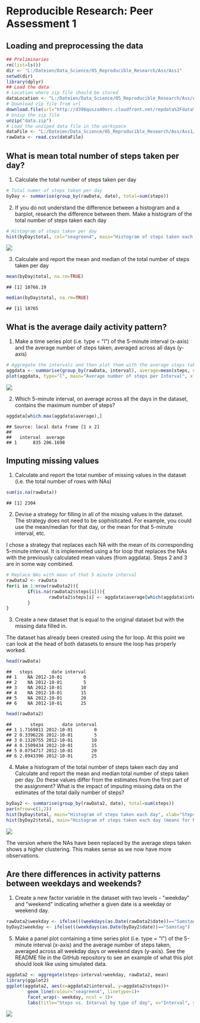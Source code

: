 # Reproducible Research: Peer Assessment 1


## Loading and preprocessing the data

```r
## Preliminaries
rm(list=ls())
dir <- "L:/Dateien/Data_Science/05_Reproducible_Research/Ass/Ass1"
setwd(dir)
library(dplyr)
## Load the data
# Location where zip file should be stored
dataLocation <- "L:/Dateien/Data_Science/05_Reproducible_Research/Ass/Ass1/data.zip"
# Download zip file from url
download.file(url="http://d396qusza40orc.cloudfront.net/repdata%2Fdata%2Factivity.zip", destfile=dataLocation)
# Unzip the zip file
unzip("data.zip")
# Load the unziped data file in the workspace
dataFile <- "L:/Dateien/Data_Science/05_Reproducible_Research/Ass/Ass1/activity.csv"
rawData <- read.csv(dataFile)
```


## What is mean total number of steps taken per day?
1. Calculate the total number of steps taken per day

```r
# Total numer of steps taken per day
byDay <- summarise(group_by(rawData, date), total=sum(steps))
```
2. If you do not understand the difference between a histogram and a barplot, research the difference between them. Make a histogram of the total number of steps taken each day

```r
# Histogram of steps taken per day
hist(byDay$total, col="seagreen4", main="Histogram of steps taken each day", xlab="Steps")
```

![](PA1_template_files/figure-html/unnamed-chunk-3-1.png) 

3. Calculate and report the mean and median of the total number of steps taken per day

```r
mean(byDay$total, na.rm=TRUE)
```

```
## [1] 10766.19
```

```r
median(byDay$total, na.rm=TRUE)
```

```
## [1] 10765
```

## What is the average daily activity pattern?
1. Make a time series plot (i.e. type = "l") of the 5-minute interval (x-axis) and the average number of steps taken, averaged across all days (y-axis)

```r
# Aggregate the intervals and then plot them with the average steps taken
aggdata <- summarise(group_by(rawData, interval), average=mean(steps, na.rm=TRUE))
plot(aggdata, type="l", main="Average number of steps per Interval", xlab="Interval", ylab="Average steps")
```

![](PA1_template_files/figure-html/unnamed-chunk-5-1.png) 

2. Which 5-minute interval, on average across all the days in the dataset, contains the maximum number of steps?

```r
aggdata[which.max(aggdata$average),]
```

```
## Source: local data frame [1 x 2]
## 
##   interval  average
## 1      835 206.1698
```

## Imputing missing values
1. Calculate and report the total number of missing values in the dataset (i.e. the total number of rows with NAs)

```r
sum(is.na(rawData))
```

```
## [1] 2304
```
2. Devise a strategy for filling in all of the missing values in the dataset. The strategy does not need to be sophisticated. For example, you could use the mean/median for that day, or the mean for that 5-minute interval, etc.

I chose a strategy that replaces each NA with the mean of its corresponding 5-minute interval. It is implemented using a for loop that replaces the NAs with the previously calculated mean values (from aggdata). Steps 2 and 3 are in some way combined.


```r
# Replace NAs with mean of that 5 minute interval
rawData2 <- rawData
for(i in 1:nrow(rawData2)){
        if(is.na(rawData2$steps[i])){
                rawData2$steps[i] <- aggdata$average[which(aggdata$interval==rawData2$interval[i])]
        }
}
```

3. Create a new dataset that is equal to the original dataset but with the missing data filled in.

The dataset has already been created using the for loop. At this point we can look at the head of both datasets to ensure the loop has properly worked.

```r
head(rawData)
```

```
##   steps       date interval
## 1    NA 2012-10-01        0
## 2    NA 2012-10-01        5
## 3    NA 2012-10-01       10
## 4    NA 2012-10-01       15
## 5    NA 2012-10-01       20
## 6    NA 2012-10-01       25
```

```r
head(rawData2)
```

```
##       steps       date interval
## 1 1.7169811 2012-10-01        0
## 2 0.3396226 2012-10-01        5
## 3 0.1320755 2012-10-01       10
## 4 0.1509434 2012-10-01       15
## 5 0.0754717 2012-10-01       20
## 6 2.0943396 2012-10-01       25
```

4. Make a histogram of the total number of steps taken each day and Calculate and report the mean and median total number of steps taken per day. Do these values differ from the estimates from the first part of the assignment? What is the impact of imputing missing data on the estimates of the total daily number of steps?


```r
byDay2 <- summarise(group_by(rawData2, date), total=sum(steps))
par(mfrow=c(1,2))
hist(byDay$total, main="Histogram of steps taken each day", xlab="Steps", col="seagreen4")
hist(byDay2$total, main="Histogram of steps taken each day (means for NA)", xlab="Steps", col="seagreen4")
```

![](PA1_template_files/figure-html/unnamed-chunk-10-1.png) 

The version where the NAs have been replaced by the average steps taken shows a higher clustering. This makes sense as we now have more observations.

## Are there differences in activity patterns between weekdays and weekends?
1. Create a new factor variable in the dataset with two levels - "weekday" and "weekend" indicating whether a given date is a weekday or weekend day.



```r
rawData2$weekday <- ifelse(((weekdays(as.Date(rawData2$date))=="Samstag") |(weekdays(as.Date(rawData2$date))=="Sonntag")) , "weekend", "weekday")
byDay2$weekday <- ifelse(((weekdays(as.Date(byDay2$date))=="Samstag") |(weekdays(as.Date(byDay2$date))=="Sonntag")) , "weekend", "weekday")
```

5. Make a panel plot containing a time series plot (i.e. type = "l") of the 5-minute interval (x-axis) and the average number of steps taken, averaged across all weekday days or weekend days (y-axis). See the README file in the GitHub repository to see an example of what this plot should look like using simulated data.


```r
aggdata2 <- aggregate(steps~interval+weekday, rawData2, mean)
library(ggplot2)
ggplot(aggdata2, aes(x=aggdata2$interval, y=aggdata2$steps))+
        geom_line(colour="seagreen4", linetype=1)+
        facet_wrap(~ weekday, ncol = 1)+
        labs(title="Steps vs. Interval by type of day", x="Interval", y="Steps")
```

![](PA1_template_files/figure-html/unnamed-chunk-12-1.png) 

